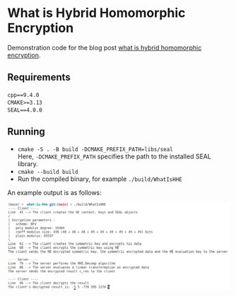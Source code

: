 # What is Hybrid Homomorphic Encryption
Demonstration code for the blog post [what is hybrid homomorphic encryption](https://encryptedlearner.com/what-is-hybrid-homomorphic-encryption-and-its-applications-b0568b21954c).

## Requirements
`cpp==9.4.0`   
`CMAKE>=3.13`  
`SEAL==4.0.0`  

## Running
- `cmake -S . -B build -DCMAKE_PREFIX_PATH=libs/seal`  
Here, `-DCMAKE_PREFIX_PATH` specifies the path to the installed SEAL library.
- `cmake --build build`
- Run the compiled binary, for example `./build/WhatIsHHE`

An example output is as follows:

![running](./assets/running.png)
